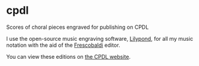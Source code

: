 # cpdl
Scores of choral pieces engraved for publishing on CPDL

I use the open-source music engraving software, [Lilypond](http://lilypond.org/), for all my music notation with the aid of the [Frescobaldi](http://frescobaldi.org/) editor.

You can view these editions on [the CPDL website](http://www1.cpdl.org/wiki/index.php/Category:Jon_Arnold_editions).
